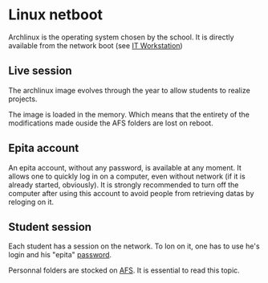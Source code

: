 # Linux netboot

Archlinux is the operating system chosen by the school. It is directly available from the network boot (see [IT Workstation](pie.md))

## Live session

The archlinux image evolves through the year to allow students to realize projects.

The image is loaded in the memory. Which means that the entirety of the modifications made ouside the AFS folders are lost on reboot.

## Epita account

An epita account, without any password, is available at any moment. It allows one to quickly log in on a computer, even without network (if it is already started, obviously). It is strongly recommended to turn off the computer after using this account to avoid people from retrieving datas by reloging on it.

## Student session

Each student has a session on the network. To lon on it, one has to use he's login and his "epita" [password](passwords.md).

Personnal folders are stocked on [AFS](afs.md). It is essential to read this topic.


